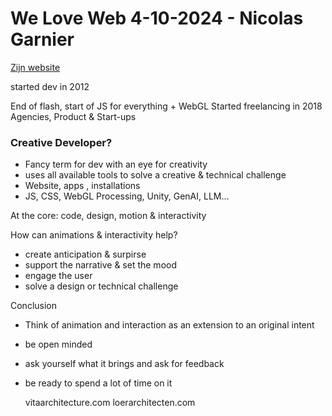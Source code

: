 # We Love Web 4-10-2024 - Nicolas Garnier

[Zijn website](https://nico.computer/)

started dev in 2012

End of flash, start of JS for everything + WebGL
Started freelancing in 2018
Agencies, Product & Start-ups

### Creative Developer?
- Fancy term for dev with an eye for creativity
- uses all available tools to solve a creative & technical challenge
- Website, apps , installations
- JS, CSS, WebGL Processing, Unity, GenAI, LLM...

At the core: code, design, motion & interactivity

How can animations & interactivity help?

- create anticipation & surpirse 
- support the narrative & set the mood
- engage the user
- solve a design or technical challenge

Conclusion

- Think of animation and interaction as an extension to an original intent
- be open minded
- ask yourself what it brings and ask for feedback
- be ready to spend a lot of time on it

  vitaarchitecture.com
  loerarchitecten.com
